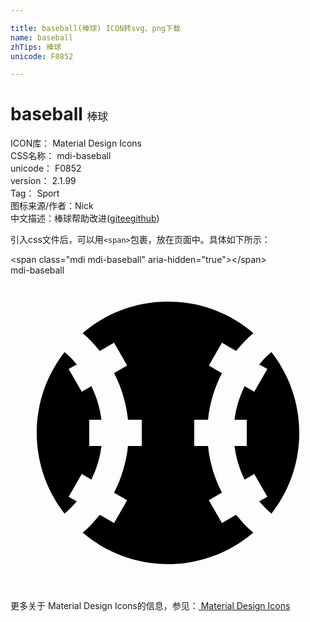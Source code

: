 ```yaml
---

title: baseball(棒球) ICON转svg、png下载
name: baseball
zhTips: 棒球
unicode: F0852

---
```


# baseball  <small style="font-size: 60%;font-weight: 100">棒球</small>


<div class="detail-page">
<p>
<span>
ICON库：
<span class="badge-secondary badge">Material Design Icons</span> 
</span>
<br/>
<span>
CSS名称：
<span class="badge-secondary badge">mdi-baseball</span> 
</span>
<br/>
<span>
unicode：
<span class="badge-secondary badge">F0852</span> 
</span>
<br/>
<span>
version：
<span class="badge-secondary badge">2.1.99</span> 
</span>
<br/>
<span>Tag：
<span class="badge-light badge">Sport</span>
</span>
<br/>
<span>图标来源/作者：<span class="badge-light badge">Nick</span></span> 
<br/>
<span class="zh-detail">中文描述：<span class="badge-primary badge">棒球</span><span class="help-link"><span>帮助改进</span>(<a href="https://gitee.com/liuwave/icon-helper/edit/master/json/material/baseball.json" target="_blank" rel="noopener noreferrer">gitee</a><a href="https://github.com/liuwave/icon-helper/edit/master/json/material/baseball.json" target="_blank" rel="noopener noreferrer">github</a></span>)</span><br/>
</p>
</div>
<div class="alert alert-dark">
  <i class="mdi mdi-baseball mdi-48px"></i>
  <i class="mdi mdi-baseball mdi-36px"></i>
  <i class="mdi mdi-baseball mdi-24px"></i>
  <i class="mdi mdi-baseball mdi-18px"></i>
</div>
<div>
  <p>引入css文件后，可以用<code>&lt;span&gt;</code>包裹，放在页面中。具体如下所示：    
  </p>
  <div class="alert alert-primary" style="font-size: 14px">
    &lt;span class="mdi mdi-baseball" aria-hidden="true"&gt;&lt;/span&gt;
    <copy-btn content='<span class="mdi mdi-baseball" aria-hidden="true"></span>'></copy-btn>
  </div>
  <div class="alert alert-secondary">
    <i class="mdi mdi-baseball"
    style="font-size: 24px"
    aria-hidden="true"></i> mdi-baseball
    <copy-btn content="mdi-baseball" btn-title="复制图标名称"></copy-btn>
  </div>
</div>
<div id="svg" class="svg-wrap">
<svg xmlns="http://www.w3.org/2000/svg" viewBox="0 0 24 24"><path d="M12,2C9.5,2 7.25,2.9 5.5,4.4C6,4.81 6.41,5.27 6.8,5.76L7.89,5.13L8.89,6.87L7.89,7.44C8.45,8.53 8.82,9.73 8.95,11H10V12L10,13H8.95C8.82,14.27 8.45,15.47 7.89,16.56L8.89,17.13L7.89,18.87L6.8,18.24C6.41,18.73 6,19.19 5.5,19.6C7.25,21.1 9.5,22 12,22C14.5,22 16.75,21.1 18.5,19.6C18,19.19 17.59,18.73 17.19,18.24L16.11,18.87L15.11,17.13L16.11,16.55C15.55,15.47 15.18,14.27 15.05,13H14V11H15.05C15.18,9.73 15.55,8.53 16.11,7.45L15.11,6.87L16.11,5.13L17.19,5.76C17.59,5.27 18,4.81 18.5,4.4C16.75,2.9 14.5,2 12,2M4.12,5.85C2.79,7.55 2,9.68 2,12C2,14.32 2.79,16.45 4.12,18.15C4.46,17.87 4.76,17.55 5.05,17.22L4.43,16.87L5.43,15.13L6.16,15.56C6.55,14.77 6.82,13.91 6.93,13H6V12L6,11H6.93C6.82,10.09 6.55,9.23 6.16,8.44L5.43,8.87L4.43,7.13L5.05,6.78C4.76,6.45 4.46,6.13 4.12,5.85M19.88,5.85C19.54,6.13 19.24,6.45 18.95,6.78L19.57,7.13L18.57,8.87L17.84,8.44C17.45,9.23 17.18,10.09 17.07,11H18V13H17.07C17.18,13.91 17.45,14.77 17.84,15.56L18.57,15.13L19.57,16.87L18.95,17.22C19.24,17.55 19.54,17.87 19.88,18.15C21.21,16.45 22,14.32 22,12C22,9.68 21.21,7.55 19.88,5.85Z" /></svg>
</div>
<detail full-name='mdi-baseball'></detail>
    
<div><p>更多关于 Material Design Icons的信息，参见：<a target="_blank" href="https://iconhelper.cn/material.html"> Material Design Icons</a>
</p></div>
